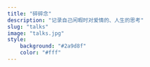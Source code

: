 ```yaml
---
title: "碎碎念"
description: "记录自己闲暇时对爱情的、人生的思考"
slug: "talks"
image: "talks.jpg"
style:
    background: "#2a9d8f"
    color: "#fff"
---
```


